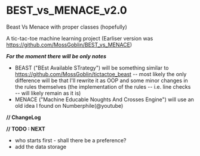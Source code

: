 # BEST_vs_MENACE_v2.0
Beast Vs Menace with proper classes (hopefully)

A tic-tac-toe machine learning project
(Earliser version was https://github.com/MossGoblin/BEST_vs_MENACE)

___For the moment there will be only notes___

* BEAST ("BEst Available STrategy") will be something similar to https://github.com/MossGoblin/tictactoe_beast -- most likely the only difference will be that I'll rewrite it as OOP and some minor changes in the rules themselves (the implementation of the rules -- i.e. line checks --  will likely remain as it is)
* MENACE ("Machine Educable Noughts And Crosses Engine") will use an old idea I found on Numberphile(@youtube)

__// ChangeLog__

__// TODO : NEXT__
* who starts first - shall there be a preference?
* add the data storage